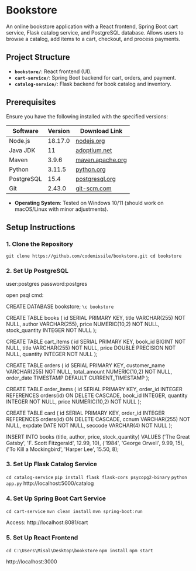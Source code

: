# Bookstore

An online bookstore application with a React frontend, Spring Boot cart service, Flask catalog service, and PostgreSQL database. 
Allows users to browse a catalog, add items to a cart, checkout, and process payments.

## Project Structure
- **`bookstore/`**: React frontend (UI).
- **`cart-service/`**: Spring Boot backend for cart, orders, and payment.
- **`catalog-service/`**: Flask backend for book catalog and inventory.

## Prerequisites
Ensure you have the following installed with the specified versions:

| Software          | Version       | Download Link                                  |
|-------------------|---------------|------------------------------------------------|
| Node.js           | 18.17.0       | [nodejs.org](https://nodejs.org/dist/v18.17.0/) |
| Java JDK          | 11            | [adoptium.net](https://adoptium.net/temurin/releases/?version=11) |
| Maven             | 3.9.6         | [maven.apache.org](https://maven.apache.org/download.cgi) |
| Python            | 3.11.5        | [python.org](https://www.python.org/downloads/release/python-3115/) |
| PostgreSQL        | 15.4          | [postgresql.org](https://www.postgresql.org/download/) |
| Git               | 2.43.0        | [git-scm.com](https://git-scm.com/downloads) |

- **Operating System**: Tested on Windows 10/11 (should work on macOS/Linux with minor adjustments).

## Setup Instructions

### 1. Clone the Repository
`git clone https://github.com/codemissile/bookstore.git
cd bookstore`

### 2. Set Up PostgreSQL
user:postgres
password:postgres

open psql cmd:

CREATE DATABASE bookstore;
```\c bookstore```

CREATE TABLE books (
    id SERIAL PRIMARY KEY,
    title VARCHAR(255) NOT NULL,
    author VARCHAR(255),
    price NUMERIC(10,2) NOT NULL,
    stock_quantity INTEGER NOT NULL
);

CREATE TABLE cart_items (
    id SERIAL PRIMARY KEY,
    book_id BIGINT NOT NULL,
    title VARCHAR(255) NOT NULL,
    price DOUBLE PRECISION NOT NULL,
    quantity INTEGER NOT NULL
);

CREATE TABLE orders (
    id SERIAL PRIMARY KEY,
    customer_name VARCHAR(255) NOT NULL,
    total_amount NUMERIC(10,2) NOT NULL,
    order_date TIMESTAMP DEFAULT CURRENT_TIMESTAMP
);

CREATE TABLE order_items (
    id SERIAL PRIMARY KEY,
    order_id INTEGER REFERENCES orders(id) ON DELETE CASCADE,
    book_id INTEGER,
    quantity INTEGER NOT NULL,
    price NUMERIC(10,2) NOT NULL
);

CREATE TABLE card (
    id SERIAL PRIMARY KEY,
    order_id INTEGER REFERENCES orders(id) ON DELETE CASCADE,
    ccnum VARCHAR(255) NOT NULL,
    expdate DATE NOT NULL,
    seccode VARCHAR(4) NOT NULL
);

INSERT INTO books (title, author, price, stock_quantity) VALUES
('The Great Gatsby', 'F. Scott Fitzgerald', 12.99, 10),
('1984', 'George Orwell', 9.99, 15),
('To Kill a Mockingbird', 'Harper Lee', 15.50, 8);

### 3. Set Up Flask Catalog Service

```cd catalog-service```
```pip install flask flask-cors psycopg2-binary```
```python app.py```
http://localhost:5000/catalog

### 4. Set Up Spring Boot Cart Service

```cd cart-service```
```mvn clean install```
```mvn spring-boot:run```

Access: http://localhost:8081/cart

### 5. Set Up React Frontend

```cd C:\Users\Misal\Desktop\bookstore```
```npm install```
```npm start```

http://localhost:3000
